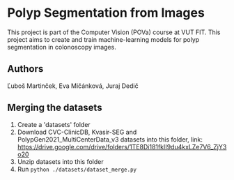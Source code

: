 # Polyp Segmentation from Images
This project is part of the Computer Vision (POVa) course at VUT FIT. This project aims to create and train machine-learning models for polyp segmentation in colonoscopy images. 

## Authors
Ľuboš Martinček, Eva Mičánková, Juraj Dedič

## Merging the datasets
1. Create a 'datasets' folder
2. Download CVC-ClinicDB, Kvasir-SEG and PolypGen2021_MultiCenterData_v3 datasets into this folder, link: https://drive.google.com/drive/folders/1TE8Di181fkII9du4kxLZe7V6_ZjY3o20
3. Unzip datasets into this folder
4. Run `python ./datasets/dataset_merge.py`
